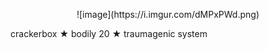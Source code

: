 <center>
<p>![image](https://i.imgur.com/dMPxPWd.png)</p>
</center>
crackerbox ★ bodily 20 ★ traumagenic system

